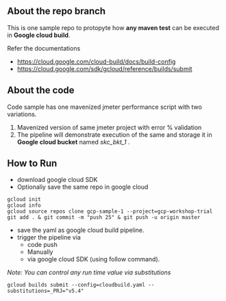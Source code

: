 ## About the repo branch
This is one sample repo to protopyte how **any maven test** can be executed in **Google cloud build**. 

Refer the documentations

- https://cloud.google.com/cloud-build/docs/build-config
- https://cloud.google.com/sdk/gcloud/reference/builds/submit

## About the code
Code sample has one mavenized jmeter performance script with two variations.
1. Mavenized version of same jmeter project with error % validation
2. The pipeline will demonstrate execution of the same and storage it in **Google cloud bucket** named _skc_bkt_1_ .

## How to Run
- download google cloud SDK
- Optionaliy save the same repo in google cloud

```
gcloud init
gcloud info
gcloud source repos clone gcp-sample-1 --project=gcp-workshop-trial
git add . & git commit -m "push 25" & git push -u origin master

```

- save the yaml as google cloud build pipeline.
- trigger the pipeline via 
    - code push 
    - Manually 
    - via google cloud SDK (using follow command).
	
_Note: You can control any run time value via substitutions_

```
gcloud builds submit --config=cloudbuild.yaml --substitutions=_PRJ="v5.4"
```

